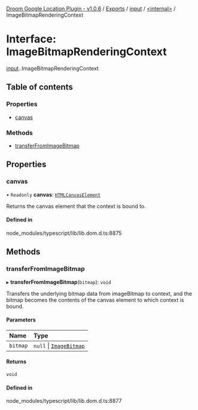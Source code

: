 [Droom Google Location Plugin - v1.0.6](../README.md) / [Exports](../modules.md) / [input](../modules/input.md) / [<internal\>](../modules/input._internal_.md) / ImageBitmapRenderingContext

# Interface: ImageBitmapRenderingContext

[input](../modules/input.md).[<internal>](../modules/input._internal_.md).ImageBitmapRenderingContext

## Table of contents

### Properties

- [canvas](input._internal_.ImageBitmapRenderingContext.md#canvas)

### Methods

- [transferFromImageBitmap](input._internal_.ImageBitmapRenderingContext.md#transferfromimagebitmap)

## Properties

### canvas

• `Readonly` **canvas**: [`HTMLCanvasElement`](../modules/input._internal_.md#htmlcanvaselement)

Returns the canvas element that the context is bound to.

#### Defined in

node_modules/typescript/lib/lib.dom.d.ts:8875

## Methods

### transferFromImageBitmap

▸ **transferFromImageBitmap**(`bitmap`): `void`

Transfers the underlying bitmap data from imageBitmap to context, and the bitmap becomes the contents of the canvas element to which context is bound.

#### Parameters

| Name | Type |
| :------ | :------ |
| `bitmap` | ``null`` \| [`ImageBitmap`](../modules/input._internal_.md#imagebitmap) |

#### Returns

`void`

#### Defined in

node_modules/typescript/lib/lib.dom.d.ts:8877
